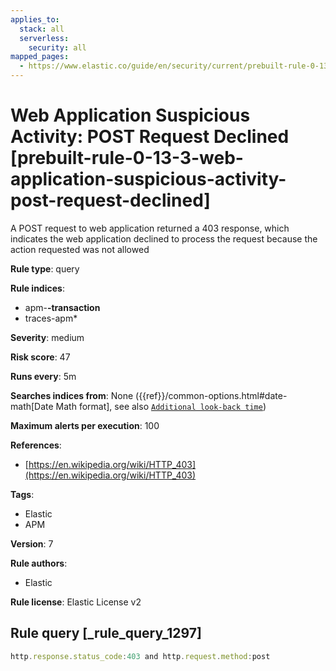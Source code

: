 ```yaml
---
applies_to:
  stack: all
  serverless:
    security: all
mapped_pages:
  - https://www.elastic.co/guide/en/security/current/prebuilt-rule-0-13-3-web-application-suspicious-activity-post-request-declined.html
---
```


# Web Application Suspicious Activity: POST Request Declined [prebuilt-rule-0-13-3-web-application-suspicious-activity-post-request-declined]

A POST request to web application returned a 403 response, which indicates the web application declined to process the request because the action requested was not allowed

**Rule type**: query

**Rule indices**:

* apm-**-transaction**
* traces-apm*

**Severity**: medium

**Risk score**: 47

**Runs every**: 5m

**Searches indices from**: None ({{ref}}/common-options.html#date-math[Date Math format], see also [`Additional look-back time`](docs-content://solutions/security/detect-and-alert/create-detection-rule.md#rule-schedule))

**Maximum alerts per execution**: 100

**References**:

* [https://en.wikipedia.org/wiki/HTTP_403](https://en.wikipedia.org/wiki/HTTP_403)

**Tags**:

* Elastic
* APM

**Version**: 7

**Rule authors**:

* Elastic

**Rule license**: Elastic License v2

## Rule query [_rule_query_1297]

```js
http.response.status_code:403 and http.request.method:post
```


